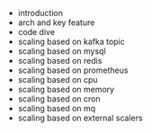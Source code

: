 - introduction
- arch and key feature
- code dive
- scaling based on kafka topic
- scaling based on mysql
- scaling based on redis
- scaling based on prometheus
- scaling based on cpu
- scaling based on memory
- scaling based on cron
- scaling based on mq
- scaling based on external scalers
